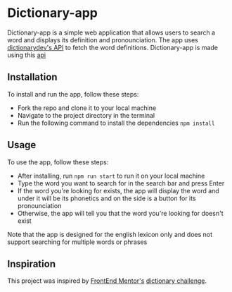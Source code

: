 # Dictionary-app

Dictionary-app is a simple web application that allows users to search a word and displays its definition and pronounciation. The app
uses [dictionarydev's API](https://dictionaryapi.dev/) to fetch the word definitions.
Dictionary-app is made using this [api](https://dictionaryapi.dev/)

## Installation

To install and run the app, follow these steps:
* Fork the repo and clone it to your local machine
* Navigate to the project directory in the terminal
* Run the following command to install the dependencies ` npm install `

## Usage

To use the app, follow these steps:
* After installing, run `npm run start` to run it on your local machine
* Type the word you want to search for in the search bar and press Enter
* If the word you're looking for exists, the app will display the word and under it will be its phonetics and on the side is a button for its pronounciation
* Otherwise, the app will tell you that the word you're looking for doesn't exist

Note that the app is designed for the english lexicon only and does not support searching for multiple words or phrases

## Inspiration

This project was inspired by [FrontEnd Mentor's](https://www.frontendmentor.io/) [dictionary challenge](https://www.frontendmentor.io/challenges/dictionary-web-app-h5wwnyuKFL).
